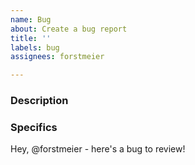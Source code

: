 ```yaml
---
name: Bug
about: Create a bug report
title: ''
labels: bug
assignees: forstmeier

---
```


### Description

<!-- Provide a few sentences for context of what is happening versus the expected behavior -->

### Specifics

<!-- Provide bullet points details and steps to reproduce -->

Hey, @forstmeier - here's a bug to review!  
